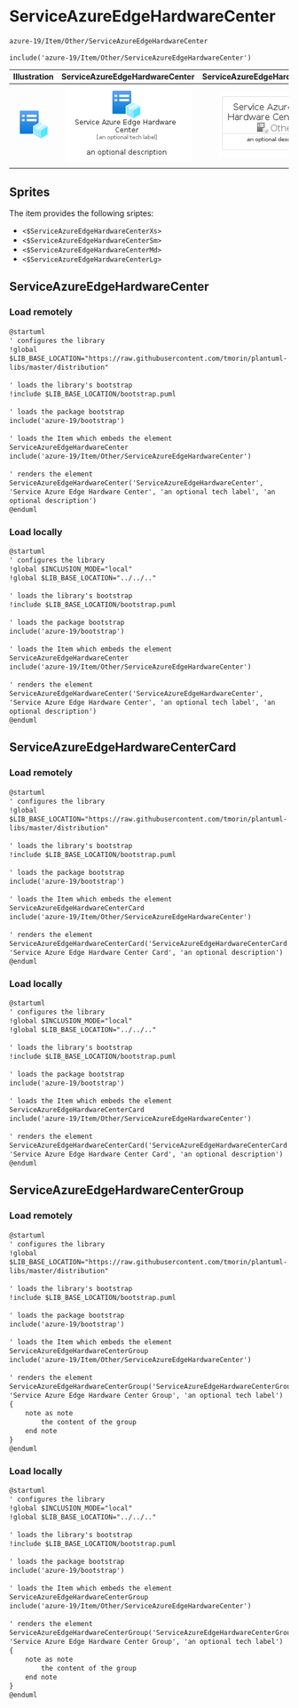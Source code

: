 # ServiceAzureEdgeHardwareCenter


```text
azure-19/Item/Other/ServiceAzureEdgeHardwareCenter
```

```text
include('azure-19/Item/Other/ServiceAzureEdgeHardwareCenter')
```



| Illustration | ServiceAzureEdgeHardwareCenter | ServiceAzureEdgeHardwareCenterCard | ServiceAzureEdgeHardwareCenterGroup |
| :---: | :---: | :---: | :---: |
| ![illustration for Illustration](../../../azure-19/Item/Other/ServiceAzureEdgeHardwareCenter.png) | ![illustration for ServiceAzureEdgeHardwareCenter](../../../azure-19/Item/Other/ServiceAzureEdgeHardwareCenter.Local.png) | ![illustration for ServiceAzureEdgeHardwareCenterCard](../../../azure-19/Item/Other/ServiceAzureEdgeHardwareCenterCard.Local.png) | ![illustration for ServiceAzureEdgeHardwareCenterGroup](../../../azure-19/Item/Other/ServiceAzureEdgeHardwareCenterGroup.Local.png) |



## Sprites
The item provides the following sriptes:

- `<$ServiceAzureEdgeHardwareCenterXs>`
- `<$ServiceAzureEdgeHardwareCenterSm>`
- `<$ServiceAzureEdgeHardwareCenterMd>`
- `<$ServiceAzureEdgeHardwareCenterLg>`





## ServiceAzureEdgeHardwareCenter

### Load remotely
```plantuml
@startuml
' configures the library
!global $LIB_BASE_LOCATION="https://raw.githubusercontent.com/tmorin/plantuml-libs/master/distribution"

' loads the library's bootstrap
!include $LIB_BASE_LOCATION/bootstrap.puml

' loads the package bootstrap
include('azure-19/bootstrap')

' loads the Item which embeds the element ServiceAzureEdgeHardwareCenter
include('azure-19/Item/Other/ServiceAzureEdgeHardwareCenter')

' renders the element
ServiceAzureEdgeHardwareCenter('ServiceAzureEdgeHardwareCenter', 'Service Azure Edge Hardware Center', 'an optional tech label', 'an optional description')
@enduml
```

### Load locally
```plantuml
@startuml
' configures the library
!global $INCLUSION_MODE="local"
!global $LIB_BASE_LOCATION="../../.."

' loads the library's bootstrap
!include $LIB_BASE_LOCATION/bootstrap.puml

' loads the package bootstrap
include('azure-19/bootstrap')

' loads the Item which embeds the element ServiceAzureEdgeHardwareCenter
include('azure-19/Item/Other/ServiceAzureEdgeHardwareCenter')

' renders the element
ServiceAzureEdgeHardwareCenter('ServiceAzureEdgeHardwareCenter', 'Service Azure Edge Hardware Center', 'an optional tech label', 'an optional description')
@enduml
```

## ServiceAzureEdgeHardwareCenterCard

### Load remotely
```plantuml
@startuml
' configures the library
!global $LIB_BASE_LOCATION="https://raw.githubusercontent.com/tmorin/plantuml-libs/master/distribution"

' loads the library's bootstrap
!include $LIB_BASE_LOCATION/bootstrap.puml

' loads the package bootstrap
include('azure-19/bootstrap')

' loads the Item which embeds the element ServiceAzureEdgeHardwareCenterCard
include('azure-19/Item/Other/ServiceAzureEdgeHardwareCenter')

' renders the element
ServiceAzureEdgeHardwareCenterCard('ServiceAzureEdgeHardwareCenterCard', 'Service Azure Edge Hardware Center Card', 'an optional description')
@enduml
```

### Load locally
```plantuml
@startuml
' configures the library
!global $INCLUSION_MODE="local"
!global $LIB_BASE_LOCATION="../../.."

' loads the library's bootstrap
!include $LIB_BASE_LOCATION/bootstrap.puml

' loads the package bootstrap
include('azure-19/bootstrap')

' loads the Item which embeds the element ServiceAzureEdgeHardwareCenterCard
include('azure-19/Item/Other/ServiceAzureEdgeHardwareCenter')

' renders the element
ServiceAzureEdgeHardwareCenterCard('ServiceAzureEdgeHardwareCenterCard', 'Service Azure Edge Hardware Center Card', 'an optional description')
@enduml
```

## ServiceAzureEdgeHardwareCenterGroup

### Load remotely
```plantuml
@startuml
' configures the library
!global $LIB_BASE_LOCATION="https://raw.githubusercontent.com/tmorin/plantuml-libs/master/distribution"

' loads the library's bootstrap
!include $LIB_BASE_LOCATION/bootstrap.puml

' loads the package bootstrap
include('azure-19/bootstrap')

' loads the Item which embeds the element ServiceAzureEdgeHardwareCenterGroup
include('azure-19/Item/Other/ServiceAzureEdgeHardwareCenter')

' renders the element
ServiceAzureEdgeHardwareCenterGroup('ServiceAzureEdgeHardwareCenterGroup', 'Service Azure Edge Hardware Center Group', 'an optional tech label') {
    note as note
        the content of the group
    end note
}
@enduml
```

### Load locally
```plantuml
@startuml
' configures the library
!global $INCLUSION_MODE="local"
!global $LIB_BASE_LOCATION="../../.."

' loads the library's bootstrap
!include $LIB_BASE_LOCATION/bootstrap.puml

' loads the package bootstrap
include('azure-19/bootstrap')

' loads the Item which embeds the element ServiceAzureEdgeHardwareCenterGroup
include('azure-19/Item/Other/ServiceAzureEdgeHardwareCenter')

' renders the element
ServiceAzureEdgeHardwareCenterGroup('ServiceAzureEdgeHardwareCenterGroup', 'Service Azure Edge Hardware Center Group', 'an optional tech label') {
    note as note
        the content of the group
    end note
}
@enduml
```

